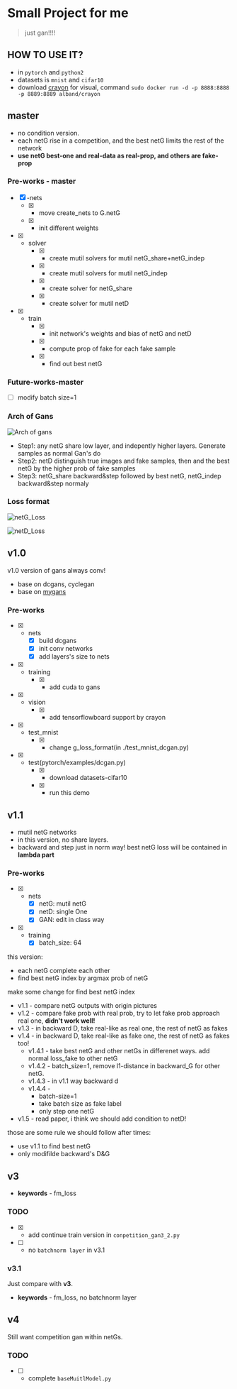 # Small Project for me
> just gan!!!!

## HOW TO USE IT?

* in `pytorch` and `python2`
* datasets is `mnist` and `cifar10`
* download [crayon](https://github.com/torrvision/crayon) for visual, command `sudo docker run -d -p 8888:8888 -p 8889:8889 alband/crayon`

## master

* no condition version.
* each netG rise in a competition, and the best netG limits the rest of the network
* **use netG best-one and real-data as real-prop, and others are fake-prop**

### Pre-works - master

* [x] -nets
    * [x] - move create_nets to G.netG
    * [x] - init different weights
* [x] - solver
    * [x] - create mutil solvers for mutil netG_share+netG_indep
    * [x] - create mutil solvers for mutil netG_indep
    * [x] - create solver for netG_share
    * [x] - create solver for mutil netD
* [x] - train
    * [x] - init network's weights and bias of netG and netD
    * [x] - compute prop of fake for each fake sample
    * [x] - find out best netG

### Future-works-master

* [ ] modify batch size=1

### Arch of Gans

![Arch of gans](https://github.com/JiangWeixian/GANS/blob/master/README/v1.0/noise-Z.png)

* Step1: any netG share low layer, and indepently higher layers. Generate samples as normal Gan's do
* Step2: netD distinguish true images and fake samples, then and the best netG by the higher prob of fake samples
* Step3: netG_share backward&step followed by best netG, netG_indep backward&step normaly

### Loss format

![netG_Loss](https://github.com/JiangWeixian/GANS/blob/master/README/v1.0/netG_loss.gif)

![netD_Loss](https://github.com/JiangWeixian/GANS/blob/master/README/v1.0/netD_loss.gif)

## v1.0

v1.0 version of gans always conv!

* base on dcgans, cyclegan
* base on [mygans](https://github.com/JiangWeixian/GANS)

### Pre-works

* [x] - nets
    * [x] build dcgans
    * [x] init conv networks
    * [x] add layers's size to nets
* [x] - training
    * [x] - add cuda to gans
* [x] - vision
    * [x] - add tensorflowboard support by crayon
* [x] - test_mnist
    * [x] - change g_loss_format(in ./test_mnist_dcgan.py)
* [x] - test(pytorch/examples/dcgan.py)
    * [x] - download datasets-cifar10
    * [x] - run this demo


## v1.1

* mutil netG networks
* in this version, no share layers. 
* backward and step just in norm way! best netG loss will be contained in **lambda part**


### Pre-works
* [x] - nets
    * [x] netG: mutil netG
    * [x] netD: single One
    * [x] GAN: edit in class way
* [x] - training
    * [x] batch_size: 64

this version: 
* each netG complete each other
* find best netG index by argmax prob of netG

make some change for find best netG index

* v1.1 - compare netG outputs with origin pictures
* v1.2 - compare fake prob with real prob, try to let fake prob approach real one, **didn't work well!**
* v1.3 - in backward D, take real-like as real one, the rest of netG as fakes
* v1.4 - in backward D, take real-like as fake one, the rest of netG as fakes too!
    * v1.4.1 - take best netG and other netGs in differenet ways. add normal loss_fake to other netG
    * v1.4.2 - batch_size=1, remove l1-distance in backward_G for other netG.
    * v1.4.3 - in v1.1 way backward d
    * v1.4.4 - 
        * batch-size=1
        * take batch size as fake label
        * only step one netG
* v1.5 - read paper<triple gan>, i think we should add  condition to netD!

those are some rule we should follow after times:

* use v1.1 to find best netG
* only modifilde backward's D&G

## v3

* **keywords** - fm_loss

### TODO

* [x] - add continue train version in `conpetition_gan3_2.py`
* [ ] - no `batchnorm layer` in v3.1

### v3.1

Just compare with **v3**.

* **keywords** - fm_loss, no batchnorm layer

## v4

Still want competition gan within netGs.

### TODO

* [ ] - complete `baseMuitlModel.py`

